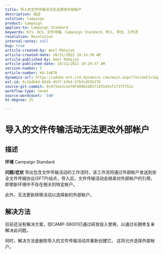 ```yaml
---
title: 导入的文件传输活动无法更改外部帐户
description: 描述
solution: Campaign
product: Campaign
applies-to: Campaign Standard
keywords: KCS、ACS、文件传输、Campaign Standard、导入、导出、工作流
resolution: Resolution
internal-notes: null
bug: true
article-created-by: Amol Mahajan
article-created-date: 10/31/2022 10:14:30 AM
article-published-by: Amol Mahajan
article-published-date: 10/31/2022 10:29:37 AM
version-number: 5
article-number: KA-14876
dynamics-url: https://adobe-ent.crm.dynamics.com/main.aspx?forceUCI=1&pagetype=entityrecord&etn=knowledgearticle&id=955df4cb-0459-ed11-9561-6045bd006079
exl-id: 6c1bdb6d-05db-45ff-bfb4-57b3cd55b276
source-git-commit: 9c971ee2ceef8f48902d857145545ef173f3752a
workflow-type: tm+mt
source-wordcount: '140'
ht-degree: 2%

---
```


# 导入的文件传输活动无法更改外部帐户

## 描述

<b>环境</b>
Campaign Standard


<b>问题/症状</b>
导出包含文件传输活动的工作流时，该工作流将通过外部帐户发送到安全文件传输协议(SFTP)站点，导入后，文件传输活动会继承对外部帐户的引用，即使新环境中不存在相关的特定帐户。

此外，无法更新转移活动以选择新的外部帐户。


## 解决方法


目前还没有解决方案，但CAMP-38001已通过研发投入使用，以通过长期修复来解决此问题。

同时，解决方法是删除导入的文件传输活动并重新创建它。 这将允许选择外部帐户。
